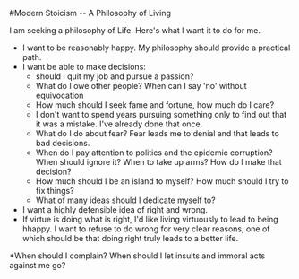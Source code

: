 #Modern Stoicism -- A Philosophy of Living

I am seeking a philosophy of Life.  Here's what I want it to do for me.

* I want to be reasonably happy.  My philosophy should provide a practical path.
* I want be able to make decisions: 
	* should I quit my job and pursue a passion?
	* What do I owe other people?  When can I say 'no' without equivocation 
	* How much should I seek fame and fortune, how much do I care?  
	* I don't want to spend years pursuing something only to find out that it was a mistake.  I've already done that once.
	* What do I do about fear?  Fear leads me to denial and that leads to bad decisions.
	* When do I pay attention to politics and the epidemic corruption?  When should ignore it?  When to take up arms?  How do I make that decision?
	* How much should I be an island to myself?  How much should I try to fix things?
	* What of many ideas should I dedicate myself to?
* I want a highly defensible idea of right and wrong. 
* If virtue is doing what is right, I'd like living virtuously to lead to being hhappy.  I want to refuse to do wrong for very clear reasons, one of which should be that doing right truly leads to a better life.

*When should I complain?  When should I let insults and immoral acts against me go?

